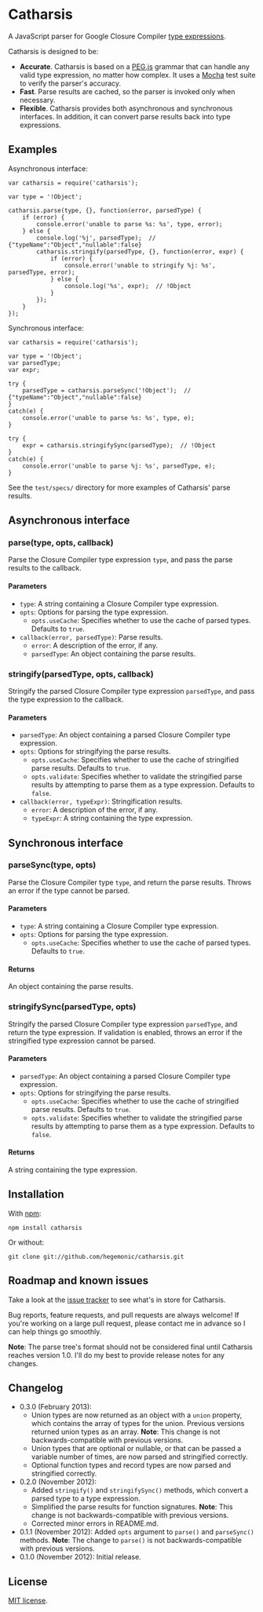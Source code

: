 # Catharsis #

A JavaScript parser for Google Closure Compiler
[type expressions](https://developers.google.com/closure/compiler/docs/js-for-compiler#types).

Catharsis is designed to be:

+ **Accurate**. Catharsis is based on a [PEG.js](http://pegjs.majda.cz/) grammar that can handle
any valid type expression, no matter how complex. It uses a
[Mocha](http://visionmedia.github.com/mocha/) test suite to verify the parser's accuracy.
+ **Fast**. Parse results are cached, so the parser is invoked only when necessary.
+ **Flexible**. Catharsis provides both asynchronous and synchronous interfaces. In addition, it can
convert parse results back into type expressions.


## Examples ##

Asynchronous interface:

	var catharsis = require('catharsis');

	var type = '!Object';

	catharsis.parse(type, {}, function(error, parsedType) {
		if (error) {
			console.error('unable to parse %s: %s', type, error);
		} else {
			console.log('%j', parsedType);  // {"typeName":"Object","nullable":false}
			catharsis.stringify(parsedType, {}, function(error, expr) {
				if (error) {
					console.error('unable to stringify %j: %s', parsedType, error);
				} else {
					console.log('%s', expr);  // !Object
				}
			});
		}
	});

Synchronous interface:

	var catharsis = require('catharsis');

	var type = '!Object';
	var parsedType;
	var expr;

	try {
		parsedType = catharsis.parseSync('!Object');  // {"typeName":"Object","nullable":false}
	}
	catch(e) {
		console.error('unable to parse %s: %s', type, e);
	}

	try {
		expr = catharsis.stringifySync(parsedType);  // !Object
	}
	catch(e) {
		console.error('unable to parse %j: %s', parsedType, e);
	}

See the `test/specs/` directory for more examples of Catharsis' parse results.


## Asynchronous interface ##

### parse(type, opts, callback) ###
Parse the Closure Compiler type expression `type`, and pass the parse results to the callback.

#### Parameters ####
+ `type`: A string containing a Closure Compiler type expression.
+ `opts`: Options for parsing the type expression.
    + `opts.useCache`: Specifies whether to use the cache of parsed types. Defaults to `true`.
+ `callback(error, parsedType)`: Parse results.
    + `error`: A description of the error, if any.
    + `parsedType`: An object containing the parse results.

### stringify(parsedType, opts, callback) ###
Stringify the parsed Closure Compiler type expression `parsedType`, and pass the type expression to
the callback.

#### Parameters ####
+ `parsedType`: An object containing a parsed Closure Compiler type expression.
+ `opts`: Options for stringifying the parse results.
    + `opts.useCache`: Specifies whether to use the cache of stringified parse results. Defaults to
    `true`.
    + `opts.validate`: Specifies whether to validate the stringified parse results by attempting to
    parse them as a type expression. Defaults to `false`.
+ `callback(error, typeExpr)`: Stringification results.
    + `error`: A description of the error, if any.
    + `typeExpr`: A string containing the type expression.


## Synchronous interface ##

### parseSync(type, opts) ###
Parse the Closure Compiler type `type`, and return the parse results. Throws an error if the type
cannot be parsed.

#### Parameters ####
+ `type`: A string containing a Closure Compiler type expression.
+ `opts`: Options for parsing the type expression.
    + `opts.useCache`: Specifies whether to use the cache of parsed types. Defaults to `true`.

#### Returns ####
An object containing the parse results.

### stringifySync(parsedType, opts) ###
Stringify the parsed Closure Compiler type expression `parsedType`, and return the type expression.
If validation is enabled, throws an error if the stringified type expression cannot be parsed.

#### Parameters ####
+ `parsedType`: An object containing a parsed Closure Compiler type expression.
+ `opts`: Options for stringifying the parse results.
    + `opts.useCache`: Specifies whether to use the cache of stringified parse results. Defaults to
    `true`.
    + `opts.validate`: Specifies whether to validate the stringified parse results by attempting to
    parse them as a type expression. Defaults to `false`.

#### Returns ####
A string containing the type expression.


## Installation ##

With [npm](http://npmjs.org):

    npm install catharsis

Or without:

    git clone git://github.com/hegemonic/catharsis.git


## Roadmap and known issues ##

Take a look at the [issue tracker](https://github.com/hegemonic/catharsis/issues) to see what's in
store for Catharsis.

Bug reports, feature requests, and pull requests are always welcome! If you're working on a large
pull request, please contact me in advance so I can help things go smoothly.

**Note**: The parse tree's format should not be considered final until Catharsis reaches version
1.0. I'll do my best to provide release notes for any changes.


## Changelog ##

+ 0.3.0 (February 2013):
    + Union types are now returned as an object with a `union` property, which contains the array of
    types for the union. Previous versions returned union types as an array. **Note**: This change
    is not backwards-compatible with previous versions.
    + Union types that are optional or nullable, or that can be passed a variable number of times,
    are now parsed and stringified correctly.
    + Optional function types and record types are now parsed and stringified correctly.
+ 0.2.0 (November 2012):
    + Added `stringify()` and `stringifySync()` methods, which convert a parsed type to a type
    expression.
    + Simplified the parse results for function signatures. **Note**: This change is not
    backwards-compatible with previous versions.
    + Corrected minor errors in README.md.
+ 0.1.1 (November 2012): Added `opts` argument to `parse()` and `parseSync()` methods. **Note**: The
change to `parse()` is not backwards-compatible with previous versions.
+ 0.1.0 (November 2012): Initial release.

## License ##

[MIT license](https://github.com/hegemonic/catharsis/blob/master/LICENSE).
